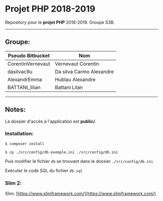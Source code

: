 # Projet PHP 2018-2019

Repository pour le **projet PHP** 2018-2019.
Groupe S3B.

------------------------------------------------------------
## Groupe:

| Pseudo Bitbucket             | Nom                       |
| -----------------------------|---------------------------|
| CorentinVernevaut            | Vernevaut Corentin        |
| dasilvac9u                   | Da silva Carmo Alexandre  |
| AlexandrEmma                 | Hublau Alexandre          |
| BATTANI_lilian               | Battani Lilan             |

------------------------------------------------------------

## Notes:

Le dossier d'accès à l'application est **public/**.

### Installation:


	$ composer install

	$ cp ./src/config/db.exemple.ini ./src/config/db.ini

Puis modifier le fichier `db` se trouvant dans le dossier `./src/config/db.ini`

Exécuter le code SQL du fichier `db.sql`


### Slim 2:
Slim: [https://www.slimframework.com/](https://www.slimframework.com/)

